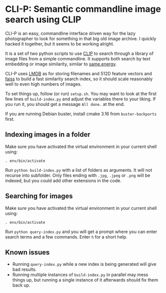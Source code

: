 # CLI-P: Semantic commandline image search using CLIP

CLI-P is an easy, commandline interface driven way for the lazy
photographer to look for something in that big old image archive. I
quickly hacked it together, but it seems to be working alright.

It is a set of two python scripts to use
[CLIP](https://github.com/openai/CLIP) to search through a library of
image files from a simple commandline. It supports both search by text
embedding or image similarity, similar to
[same.energy](https://same.energy/).

CLI-P uses [LMDB](https://symas.com/lmdb/) as for storing filenames and
512D feature vectors and
[faiss](https://github.com/facebookresearch/faiss) to build a fast
similarity search index, so it should scale reasonably well to even high
numbers of images.

To set things up, follow (or run) `setup.sh`. You may want to look at
the first few lines of `build-index.py` and adjust the variables there
to your liking. If you run it, you should get a message `All done.` at
the end.

If you are running Debian buster, install cmake 3.16 from
`buster-backports` first.

## Indexing images in a folder

Make sure you have activated the virtual environment in your current
shell using:

    . env/bin/activate

Run `python build-index.py` with a list of folders as arguments. It will
not recurse into subfolder. Only files ending with `.jpg`, `.jpeg` or
`.png` will be indexed, but you could add other extensions in the code.

## Searching for images

Make sure you have activated the virtual environment in your current
shell using:

    . env/bin/activate

Run `python query-index.py` and you will get a prompt where you can
enter search terms and a few commands. Enter `h` for a short help.

## Known issues

* Running `query-index.py` while a new index is being generated will
    give bad results.
* Running multiple instances of `build-index.py` in parallel may mess
    things up, but running a single instance of it afterwards should
    fix them back up.
